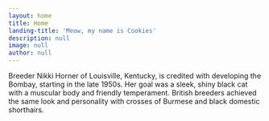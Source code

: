 ```yaml
---
layout: home
title: Home
landing-title: 'Meow, my name is Cookies'
description: null
image: null
author: null
---
```


Breeder Nikki Horner of Louisville, Kentucky, is credited with developing the Bombay, starting in the late 1950s. Her goal was a sleek, shiny black cat with a muscular body and friendly temperament. British breeders achieved the same look and personality with crosses of Burmese and black domestic shorthairs.
